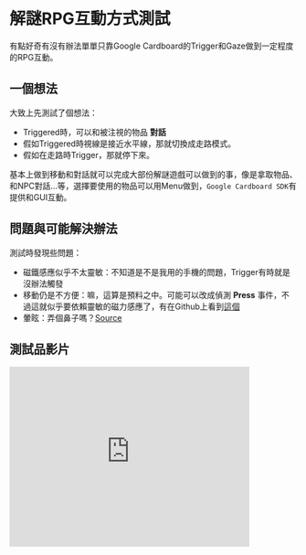 # 解謎RPG互動方式測試

有點好奇有沒有辦法單單只靠Google Cardboard的Trigger和Gaze做到一定程度的RPG互動。

## 一個想法

大致上先測試了個想法：

* Triggered時，可以和被注視的物品 **對話**
* 假如Triggered時視線是接近水平線，那就切換成走路模式。
* 假如在走路時Trigger，那就停下來。

基本上做到移動和對話就可以完成大部份解謎遊戲可以做到的事，像是拿取物品、和NPC對話...等，選擇要使用的物品可以用Menu做到，`Google Cardboard SDK`有提供和GUI互動。

## 問題與可能解決辦法

測試時發現些問題：

* 磁鐵感應似乎不太靈敏：不知道是不是我用的手機的問題，Trigger有時就是沒辦法觸發
* 移動仍是不方便：嘛，這算是預料之中。可能可以改成偵測 **Press** 事件，不過這就似乎要依賴靈敏的磁力感應了，有在Github上看到[這個](https://github.com/JScott/cardboard-controls/blob/master/CardboardControl/Scripts/ParsedMagnetData.cs)
* 暈眩：弄個鼻子嗎？[Source](http://www.purdue.edu/newsroom/releases/2015/Q1/virtual-nose-may-reduce-simulator-sickness-in-video-games.html)

## 測試品影片

<iframe width="420" height="315" src="https://www.youtube.com/embed/u5iYq3rmOYo" frameborder="0" allowfullscreen></iframe>